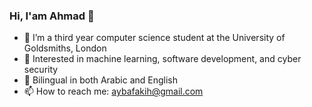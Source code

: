   ### Hi, I'am Ahmad 👋



- 🔭 I’m a third year computer science student at the University of Goldsmiths, London</br>
- 🤔 Interested in machine learning, software development, and cyber security</br>
- 💬 Bilingual in both Arabic and English
- 📫 How to reach me: aybafakih@gmail.com


